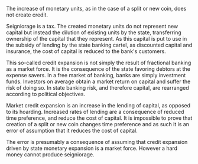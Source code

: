 The increase of monetary units, as in the case of a split or new coin, does not create credit.

Seigniorage is a tax. The created monetary units do not represent new capital but instead the dilution of existing units by the state, transferring ownership of the capital that they represent. As this capital is put to use in the subsidy of lending by the state banking cartel, as discounted capital and insurance, the cost of capital is reduced to the bank's customers.

This so-called credit expansion is not simply the result of fractional banking as a market force. It is the consequence of the state favoring debtors at the expense savers. In a free market of banking, banks are simply investment funds. Investors on average obtain a market return on capital and suffer the risk of doing so. In state banking risk, and therefore capital, are rearranged according to political objectives.

Market credit expansion is an increase in the lending of capital, as opposed to its hoarding. Increased rates of lending are a consequence of reduced time preference, and reduce the cost of capital. It is impossible to prove that creation of a split or new coin changes time preference and as such it is an error of assumption that it reduces the cost of capital.

The error is presumably a consequence of assuming that credit expansion driven by state monetary expansion is a market force. However a hard money cannot produce seigniorage.
